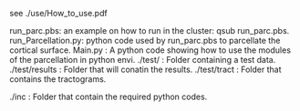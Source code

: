 see ./use/How_to_use.pdf

run_parc.pbs: 		an example on how to run in the cluster: qsub run_parc.pbs.
run_Parcellation.py:	python code used by run_parc.pbs to parcellate the cortical surface.
Main.py		   :	A python code showing how to use the modules of the parcellation in python envi.
./test/	           :    Folder containing a test data.
./test/results     : 	Folder that will conatin the results.
./test/tract	   : 	Folder that contains the tractograms.

./inc		   : 	Folder that contain the required python codes.
